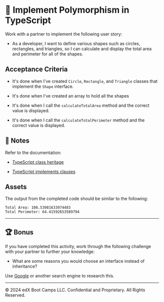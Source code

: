 # 📖 Implement Polymorphism in TypeScript

Work with a partner to implement the following user story:

* As a developer, I want to define various shapes such as circles, rectangles, and triangles, so I can calculate and display the total area and perimeter for all of the shapes.

## Acceptance Criteria

* It's done when I've created `Circle`, `Rectangle`, and `Triangle` classes that implement the `Shape` interface.

* It's done when I've created an array to hold all the shapes

* It's done when I call the `calculateTotalArea` method and the correct value is displayed.

* It's done when I call the `calculateTotalPerimeter` method and the correct value is displayed.

## 📝 Notes

Refer to the documentation:

* [TypeScript class heritage](https://www.typescriptlang.org/docs/handbook/2/classes.html#class-heritage)

* [TypeScript implements clauses](https://www.typescriptlang.org/docs/handbook/2/classes.html#implements-clauses)

## Assets

The output from the completed code should be similar to the following:

```shell
Total Area: 108.53981633974483
Total Perimeter: 64.41592653589794
```

---

## 🏆 Bonus

If you have completed this activity, work through the following challenge with your partner to further your knowledge:

* What are some reasons you would choose an interface instead of inheritance?

Use [Google](https://www.google.com) or another search engine to research this.

---

&copy; 2024 edX Boot Camps LLC. Confidential and Proprietary. All Rights Reserved.
